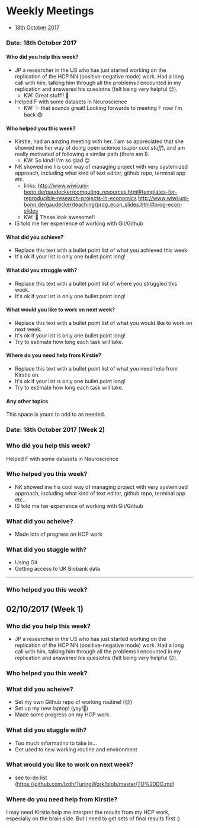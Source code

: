 # Weekly Meetings

* [18th October 2017](#date-18th-october-2017)

### Date: 18th October 2017

#### Who did you help this week?
* JP a researcher in the US who has just started working on the replication of the HCP NN (positive-negative mode) work. 
Had a long call with him, talking him through all the problems I encounted in my replication and answered his quesiotns (felt being very helpful 😊).
  * KW: Great stuff!! :tada:
* Helped F with some datasets in Neuroscience
  * KW: :sparkles: that sounds great! Looking forwards to meeting F now I'm back :smile:
  
#### Who helped you this week?
* Kirstie, had an amzing meeting with her. I am so appreciated that she showed me her way of doing open science 
(*super cool stuff*), and am really motivated of following a similar path (there am I).
  * KW: So kind! I'm so glad :blush:
* NK showed me his cool way of managing project with very systemized approach, including what kind of text editor, github repo, terminal app etc.
  * links: http://www.wiwi.uni-bonn.de/gaudecker/computing_resources.html#templates-for-reproducible-research-projects-in-economics http://www.wiwi.uni-bonn.de/gaudecker/teaching/prog_econ_slides.html#prog-econ-slides
  * KW: :raised_hands: These look awesome!!
* IS told me her experience of working with Git/Github

#### What did you achieve?

* Replace this text with a bullet point list of what you achieved this week.
* It's ok if your list is only one bullet point long!

#### What did you struggle with?

* Replace this text with a bullet point list of where you struggled this week.
* It's ok if your list is only one bullet point long!

#### What would you like to work on next week?

* Replace this text with a bullet point list of what you would like to work on next week.
* It's ok if your list is only one bullet point long!
* Try to estimate how long each task will take.

#### Where do you need help from Kirstie?

* Replace this text with a bullet point list of what you need help from Kirstie on.
* It's ok if your list is only one bullet point long!
* Try to estimate how long each task will take.

#### Any other topics

This space is yours to add to as needed.


### Date: 18th October 2017 (Week 2)
### Who did you help this week?
Helped F with some datasets in Neuroscience

### Who helped you this week?
* NK showed me his cool way of managing project with very systemized approach, including what kind of text editor, github repo, terminal app etc..
* IS told me her experience of working with Git/Github

### What did you acheive?
* Made lots of progress on HCP work

### What did you stuggle with?
* Using Git
* Getting access to UK Biobank data


______

### Who helped you this week?

## 02/10/2017 (Week 1)

### Who did you help this week?
* JP a researcher in the US who has just started working on the replication of the HCP NN (positive-negative mode) work. 
Had a long call with him, talking him through all the problems I encounted in my replication and answered his quesiotns (felt being very helpful 😊).


### Who helped you this week?



### What did you acheive?
* Set my own Github repo of working routine! (😊)
* Set up my new laptop! (yay!👏) 
* Made some progress on my HCP work.

### What did you stuggle with?
* Too much informatino to take in...
* Get used to new working routine and environment


### What would you like to work on next week?
* see to-do list (https://github.com/lzdh/TuringWork/blob/master/TO%20DO.md)


### Where do you need help from Kirstie?
I may need Kirstie help me interpret the results from my HCP work, especially on the brain side. But I need to get sets of final results first :)
